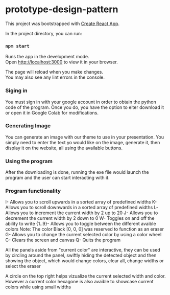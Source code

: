 # prototype-design-pattern

This project was bootstrapped with [Create React App](https://github.com/facebook/create-react-app).

In the project directory, you can run:

### `npm start`

Runs the app in the development mode.\
Open [http://localhost:3000](http://localhost:3000) to view it in your browser.

The page will reload when you make changes.\
You may also see any lint errors in the console.

### Siging in

You must sign in with your google account in order to obtain the python code of the program. Once you do, you have the option to eiter download it or open it in Google Colab for modifications.

### Generating Image

You can generate an image with our theme to use in your presentation. You simply need to enter the text yo would like on the image, generate it, then display it on the website, all using the available buttons.

### Using the program
After the downloading is done, running the exe file would launch the program and the user can start interacting with it.

### Program functionality

I- Allows you to scroll upwards in a sorted array of predefined widths 
K- Allows you to scroll downwards in a sorted array of predefined widths
L- Allows you to increment the current width by 2 up to 20
J- Allows you to decrement the current width by 2 down to 0
W- Toggles on and off the ability to write
{1..9}- Allows you to toggle between the different avaible colors
Note: The color Black [0, 0, 0] was reserved to function as an eraser 
G- Allows you to change the current selected color by using a color wheel
C- Clears the screen and canvas
Q- Quits the program

All the panels aside from "current color" are interactive, they can be used by circling around the
panel, swiftly hiding the detected object and then showing the object, which would
change colors, clear all, change widths or select the eraser

A circle on the top right helps vizualize the current selected width and color. However
a current color hexagone is also avaible to showcase current colors while using small
widths


